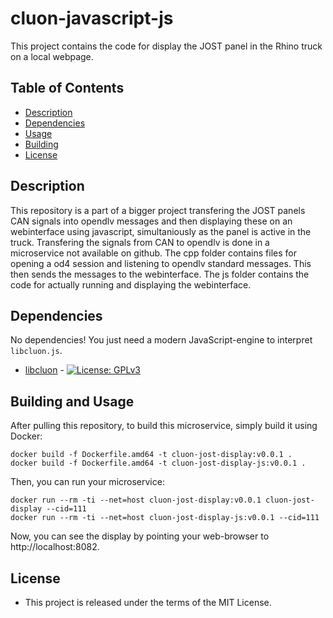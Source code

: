 # cluon-javascript-js
This project contains the code for display the JOST panel in the Rhino truck on a local webpage. 

## Table of Contents
* [Description](#description)
* [Dependencies](#dependencies)
* [Usage](#usage)
* [Building](#building)
* [License](#license)

## Description

This repository is a part of a bigger project transfering the JOST panels CAN signals into opendlv messages and then displaying these on an webinterface using javascript, simultaniously as the panel is active in the truck. Transfering the signals from CAN to opendlv is done in a microservice not available on github. 
The cpp folder contains files for opening a od4 session and listening to opendlv standard messages. This then sends the messages to the webinterface.
The js folder contains the code for actually running and displaying the webinterface. 


## Dependencies
No dependencies! You just need a modern JavaScript-engine to interpret `libcluon.js`.

* [libcluon](https://github.com/chrberger/libcluon) - [![License: GPLv3](https://img.shields.io/badge/license-GPL--3-blue.svg
)](https://www.gnu.org/licenses/gpl-3.0.txt)

## Building and Usage
After pulling this repository, to build this microservice, simply build it using Docker:

```
docker build -f Dockerfile.amd64 -t cluon-jost-display:v0.0.1 .
docker build -f Dockerfile.amd64 -t cluon-jost-display-js:v0.0.1 .
```

Then, you can run your microservice:

```
docker run --rm -ti --net=host cluon-jost-display:v0.0.1 cluon-jost-display --cid=111
docker run --rm -ti --net=host cluon-jost-display-js:v0.0.1 --cid=111
```
Now, you can see the display by pointing your web-browser to http://localhost:8082.

## License

* This project is released under the terms of the MIT License.
